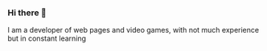 ### Hi there 👋

I am a developer of web pages and video games, with not much experience but in constant learning

